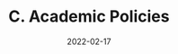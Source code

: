 ---
slug: /pages/v-policies-for-schools-abroad/academic-policies/class-attendance
date: 2022-02-17
title: C. Academic Policies 
---